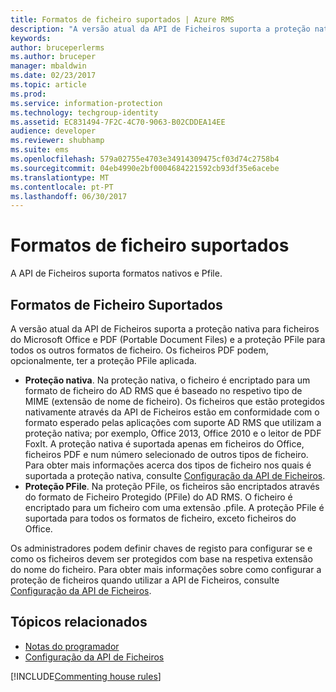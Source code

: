 ```yaml
---
title: Formatos de ficheiro suportados | Azure RMS
description: "A versão atual da API de Ficheiros suporta a proteção nativa para ficheiros do MS Office e PDF e a proteção PFile para todos os outros formatos de ficheiro."
keywords: 
author: bruceperlerms
ms.author: bruceper
manager: mbaldwin
ms.date: 02/23/2017
ms.topic: article
ms.prod: 
ms.service: information-protection
ms.technology: techgroup-identity
ms.assetid: EC831494-7F2C-4C70-9063-B02CDDEA14EE
audience: developer
ms.reviewer: shubhamp
ms.suite: ems
ms.openlocfilehash: 579a02755e4703e34914309475cf03d74c2758b4
ms.sourcegitcommit: 04eb4990e2bf0004684221592cb93df35e6acebe
ms.translationtype: MT
ms.contentlocale: pt-PT
ms.lasthandoff: 06/30/2017
---
```

# <a name="supported-file-formats"></a>Formatos de ficheiro suportados

A API de Ficheiros suporta formatos nativos e Pfile.

## <a name="supported-file-formats"></a>Formatos de Ficheiro Suportados

A versão atual da API de Ficheiros suporta a proteção nativa para ficheiros do Microsoft Office e PDF (Portable Document Files) e a proteção PFile para todos os outros formatos de ficheiro. Os ficheiros PDF podem, opcionalmente, ter a proteção PFile aplicada.

-   **Proteção nativa**. Na proteção nativa, o ficheiro é encriptado para um formato de ficheiro do AD RMS que é baseado no respetivo tipo de MIME (extensão de nome de ficheiro). Os ficheiros que estão protegidos nativamente através da API de Ficheiros estão em conformidade com o formato esperado pelas aplicações com suporte AD RMS que utilizam a proteção nativa; por exemplo, Office 2013, Office 2010 e o leitor de PDF FoxIt. A proteção nativa é suportada apenas em ficheiros do Office, ficheiros PDF e num número selecionado de outros tipos de ficheiro. Para obter mais informações acerca dos tipos de ficheiro nos quais é suportada a proteção nativa, consulte [Configuração da API de Ficheiros](file-api-configuration.md).
-   **Proteção PFile**. Na proteção PFile, os ficheiros são encriptados através do formato de Ficheiro Protegido (PFile) do AD RMS. O ficheiro é encriptado para um ficheiro com uma extensão .pfile. A proteção PFile é suportada para todos os formatos de ficheiro, exceto ficheiros do Office.

Os administradores podem definir chaves de registo para configurar se e como os ficheiros devem ser protegidos com base na respetiva extensão do nome do ficheiro. Para obter mais informações sobre como configurar a proteção de ficheiros quando utilizar a API de Ficheiros, consulte [Configuração da API de Ficheiros](file-api-configuration.md).

## <a name="related-topics"></a>Tópicos relacionados

* [Notas do programador](developer-notes.md)
* [Configuração da API de Ficheiros](file-api-configuration.md)
 
[!INCLUDE[Commenting house rules](../includes/houserules.md)]